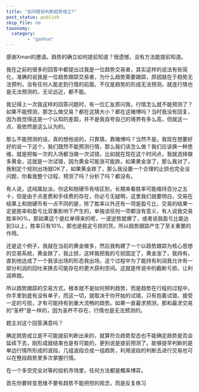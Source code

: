 ```yaml
---
title: "如何提前判断趋势成立?"
post_status: publish
skip_file: no
taxonomy:
  category:
        - "ganhuo"
---
```


感谢Xman的邀请。趋势的确立如何提前知道？很遗憾，没有方法能提前知道。

我在之前的很多的回答中都提出过我是一位趋势交易者，其实这样的说法有些简化，准确的说我是一位趋势跟踪交易者，为什么趋势需要跟踪，原因就在于趋势无法预判，没有任何人能走到行情的前面，不仅是趋势的形成无法预测，就连行情也是无法预测的，无论远近，都不能。

我记得上一次我这样的回答问题时，有一位汇友质问我，行情怎么就不能预测了？如果不能预测，那怎么做交易？都在这猜大小？都在这赌博吗？当时我没有回复，因为我觉得这是一个认知的差距，并不是我自夸自己的境界有多么高，但就这一点，我依然是这么认为的。

那么不能预测的话，真的想他说的，只靠猜，靠赌博吗？当然不是。我现在想要好好的说一下这个，我们既然不能预测行情，那么我们该怎么做？我们应该换一种思维，就是把每一次的入场都当做一次试错，比如就在现在这个时间点，我就选择做多黄金，这就是一次试错，因为黄金可能涨可能跌，如果黄金涨了，那么我对了，我制定个规则出场就OK了，如果黄金跌了，那么我设置一个合理的止损也完全没问题，你看我整个过程，预测了吗？分析了吗？都没有。

有人说，这纯属扯淡，你这和抛硬币有啥区别，长期来看胜率可能维持百分之五十，但是由于点差费和手续费的存在，你必亏无疑啊，这里我们就要明白，交易在结果上和抛硬币有一点不同的是，除了胜率以外还有一项是盈亏比，交易的结果一定是胜率和盈亏比双重影响下产生的，单独谈任何一项都没有意义，有人说我交易胜率90%，那如果这个是扛单得来的呢，一波逆势就爆了，或者说我盈亏比能达到3以上，胜率只有10%，那也是稳定亏损的货。所以趋势跟踪产生了至关重要的作用。

还是这个例子，我就在当前的黄金做多，然后我构建了一个以趋势跟踪为核心思想的交易系统，黄金跌了，我止损，这样我把我的亏损固定了，黄金涨了，我持有，直到他达成了一个我该出场的形态我出场，这个过程中为了能持有利润我允许有一部分利润的回吐来换去可能存在的更大获利空间。这就是传说中的截断亏损，让利润奔跑。

所以趋势跟踪的交易方式，根本就不是如何预判趋势，而是趋势在行程的过程中，你手里到底有没有单子，而这一切，就取决于你开始的试错，只有抱着试错，接受一定的亏损，才有可能持有到重大流畅的趋势。如果一直最求预测，那和最求交易的“圣杯”是一样的，因为圣杯不存在，行情也是无法预测的。

题主对这个回答满意吗？

确定趋势成立是不可能提前判断出来的，就算符合趋势型态也不能确定趋势是否会延续下去，刚形成就结束也是有可能的，更别说是提前预测了。能够提早判断的是单边行情所形成的波段，几组波段合成一组趋势，利用波段的判断去进行交易也可以在整段趋势里多次掌握行情。

在一个多空完全对等的投机市场里，任何方法都是概率博弈。

首先你要转变思维不要有趋势不能把控的观念，而是反复练习
